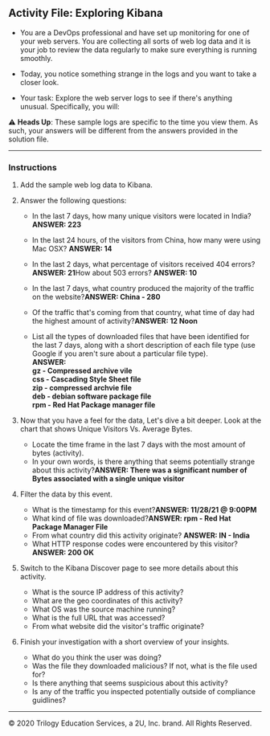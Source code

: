 ## Activity File: Exploring Kibana

* You are a DevOps professional and have set up monitoring for one of your web servers. You are collecting all sorts of web log data and it is your job to review the data regularly to make sure everything is running smoothly. 

* Today, you notice something strange in the logs and you want to take a closer look.

* Your task: Explore the web server logs to see if there's anything unusual. Specifically, you will:

:warning: **Heads Up**: These sample logs are specific to the time you view them. As such, your answers will be different from the answers provided in the solution file. 

---

### Instructions

1. Add the sample web log data to Kibana.

2. Answer the following questions:

    - In the last 7 days, how many unique visitors were located in India? <B>ANSWER: 223</B>

    - In the last 24 hours, of the visitors from China, how many were using Mac OSX? <B>ANSWER: 14</B>

    - In the last 2 days, what percentage of visitors received 404 errors? <B>ANSWER: 21</B>How about 503 errors? <B>ANSWER: 10</B>
    - In the last 7 days, what country produced the majority of the traffic on the website?<B>ANSWER: China - 280</B>
    - Of the traffic that's coming from that country, what time of day had the highest amount of activity?<B>ANSWER: 12 Noon</B>
    - List all the types of downloaded files that have been identified for the last 7 days, along with a short description of each file type (use Google if you aren't sure about a particular file type).</br> <B>ANSWER:</br>gz - Compressed archive vile</br>css - Cascading Style Sheet file</br>zip - compressed archvie file</br>deb - debian software package file</br>rpm - Red Hat Package manager file </B>

3. Now that you have a feel for the data, Let's dive a bit deeper. Look at the chart that shows Unique Visitors Vs. Average Bytes.
     - Locate the time frame in the last 7 days with the most amount of bytes (activity). 
     - In your own words, is there anything that seems potentially strange about this activity?<B>ANSWER: There was a significant number of Bytes associated with a single unique visitor</B>

4. Filter the data by this event.
     - What is the timestamp for this event?<B>ANSWER: 11/28/21 @ 9:00PM</B>
     - What kind of file was downloaded?<B>ANSWER: rpm - Red Hat Package Manager File</B>
     - From what country did this activity originate? <B>ANSWER: IN - India</B>
     - What HTTP response codes were encountered by this visitor? <B>ANSWER: 200 OK</B>

5. Switch to the Kibana Discover page to see more details about this activity.
     - What is the source IP address of this activity?
     - What are the geo coordinates of this activity?
     - What OS was the source machine running?
     - What is the full URL that was accessed?
     - From what website did the visitor's traffic originate?

6. Finish your investigation with a short overview of your insights. 

     - What do you think the user was doing?
     - Was the file they downloaded malicious? If not, what is the file used for?
     - Is there anything that seems suspicious about this activity?
     - Is any of the traffic you inspected potentially outside of compliance guidlines?

---
© 2020 Trilogy Education Services, a 2U, Inc. brand. All Rights Reserved.  
